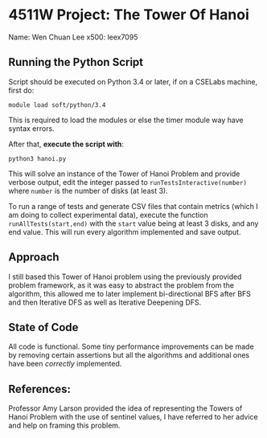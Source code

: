 # 4511W Project: The Tower Of Hanoi
Name: Wen Chuan Lee
x500: leex7095

## Running the Python Script

Script should be executed on Python 3.4 or later, if on a CSELabs machine, first do:

    module load soft/python/3.4

This is required to load the modules or else the timer module way have syntax errors.

After that, **execute the script with**:

    python3 hanoi.py 

This will solve an instance of the Tower of Hanoi Problem and provide verbose output, edit the integer passed to `runTestsInteractive(number)` where `number` is the number of disks (at least 3).

To run a range of tests and generate CSV files that contain metrics (which I am doing to collect experimental data), execute the function `runAllTests(start,end)` with the `start` value being at least 3 disks, and any end value. This will run every algorithm implemented and save output. 

## Approach

I still based this Tower of Hanoi problem using the previously provided problem framework, as it was easy to abstract the problem from the algorithm, this allowed me to later implement bi-directional BFS after BFS and then Iterative DFS as well as Iterative Deepening DFS.

## State of Code

All code is functional. Some tiny performance improvements can be made by removing certain assertions but all the algorithms and additional ones have been *correctly* implemented. 

## References:

Professor Amy Larson provided the idea of representing the Towers of Hanoi Problem with the use of sentinel values, I have referred to her advice and help on framing this problem. 